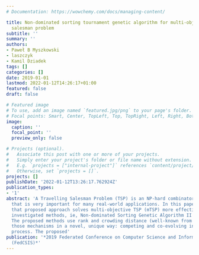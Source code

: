 ```yaml
---
# Documentation: https://wowchemy.com/docs/managing-content/

title: Non-dominated sorting tournament genetic algorithm for multi-objective travelling
  salesman problem
subtitle: ''
summary: ''
authors:
- Paweł B Myszkowski
- laszczyk
- Kamil Dziadek
tags: []
categories: []
date: 2019-01-01
lastmod: 2022-01-12T14:26:17+01:00
featured: false
draft: false

# Featured image
# To use, add an image named `featured.jpg/png` to your page's folder.
# Focal points: Smart, Center, TopLeft, Top, TopRight, Left, Right, BottomLeft, Bottom, BottomRight.
image:
  caption: ''
  focal_point: ''
  preview_only: false

# Projects (optional).
#   Associate this post with one or more of your projects.
#   Simply enter your project's folder or file name without extension.
#   E.g. `projects = ["internal-project"]` references `content/project/deep-learning/index.md`.
#   Otherwise, set `projects = []`.
projects: []
publishDate: '2022-01-12T13:26:17.762924Z'
publication_types:
- '1'
abstract: 'A Travelling Salesman Problem (TSP) is an NP-hard combinatorial problem
  that is very important for many real-world applications. In this paper, it is shown,
  that proposed approach solves multi-objective TSP (mTSP) more effectively than other
  investigated methods, ie, Non-dominated Sorting Genetic Algorithm II (NSGA-II).
  The proposed methods use rank and crowding distance (well-known from NSGA-II), combining
  those mechanisms in a novel, unique way: competing and co-evolving in the evolution
  process. The proposed'
publication: '*2019 Federated Conference on Computer Science and Information Systems
  (FedCSIS)*'
---
```

